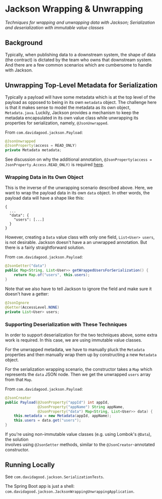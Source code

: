 # Jackson Wrapping & Unwrapping

_Techniques for wrapping and unwrapping data with Jackson; Serialization and deserialization with immutable value classes_

## Background

Typically, when publishing data to a downstream system, the shape of data (the contract) 
is dictated by the team who owns that downstream system. And there are a few common scenarios 
which are cumbersome to handle with Jackson.

## Unwrapping Top-Level Metadata for Serialization

Typically a payload will have some metadata which is at the top level of the payload 
as opposed to being in its own `metadata` object. The challenge here is that it makes 
sense to model the metadata as its own object, `Metadata.java`. Luckily, Jackson provides 
a mechanism to keep the metadata encapsulated in its own value class while unwrapping its 
properties for serialization, namely, `@JsonUnwrapped`.

From `com.davidagood.jackson.Payload`:

```java
@JsonUnwrapped
@JsonProperty(access = READ_ONLY)
private Metadata metadata;
```

See discussion on why the additional annotation, 
`@JsonProperty(access = JsonProperty.Access.READ_ONLY)` 
is required [here](https://github.com/FasterXML/jackson-databind/issues/1497).

### Wrapping Data in Its Own Object

This is the inverse of the unwrapping scenario described above. Here, we want to 
wrap the payload data in its own `data` object. In other words, the payload data will 
have a shape like this:

```text
{
  ...
  "data": {
    "users": [...]
  }
}
```

However, creating a `Data` value class with only one field, `List<User> users`, is not 
desirable. Jackson doesn't have a an unwrapped annotation. But there is a fairly 
straightforward solution. 

From `com.davidagood.jackson.Payload`:

```java
@JsonGetter("data")
public Map<String, List<User>> getWrappedUsersForSerialization() {
    return Map.of("users", this.users);
}
```

Note that we also have to tell Jackson to ignore the field and make sure it doesn't 
have a getter:

```java
@JsonIgnore
@Getter(AccessLevel.NONE)
private List<User> users;
```

### Supporting Deserialization with These Techniques

In order to support deserialization for the two techniques above, some extra 
work is required. In this case, we are using immutable value classes.

For the unwrapped metadata, we have to manually pluck the `Metadata` properties 
and then manually wrap them up by constructing a new `Metadata` object.

For the serialization wrapping scenario, the constructor takes a `Map` which represents the 
`data` JSON node. Then we get the unwrapped `users` array from that `Map`.

From `com.davidagood.jackson.Payload`:

```java
@JsonCreator
public Payload(@JsonProperty("appId") int appId,
               @JsonProperty("appName") String appName,
               @JsonProperty("data") Map<String, List<User>> data) {
    this.metadata = new Metadata(appId, appName);
    this.users = data.get("users");
}
```

If you're using non-immutable value classes (e.g. using Lombok's `@Data`), the solution  
involves using `@JsonSetter` methods, similar to the `@JsonCreator`-annotated constructor.

## Running Locally

See `com.davidagood.jackson.SerializationTests`.

The Spring Boot app is just a shell: 
`com.davidagood.jackson.JacksonWrappingUnwrappingApplication`.


